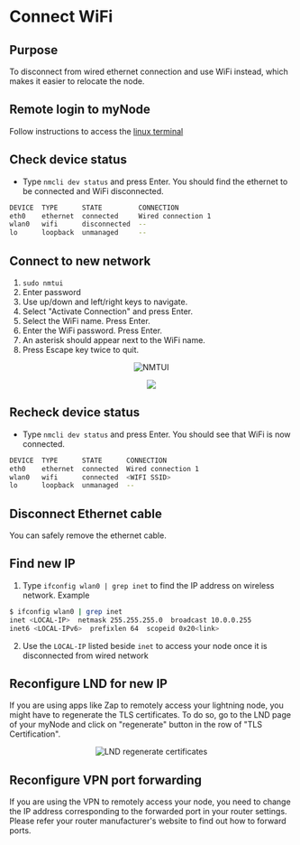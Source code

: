 # Connect WiFi

## Purpose

To disconnect from wired ethernet connection and use WiFi instead, which makes it easier to relocate the node.

## Remote login to myNode

Follow instructions to access the [linux terminal](/advanced/linux-terminal.html)

## Check device status

- Type `nmcli dev status` and press Enter. You should find the ethernet to be connected and WiFi disconnected.
```bash
DEVICE  TYPE      STATE         CONNECTION         
eth0    ethernet  connected     Wired connection 1 
wlan0   wifi      disconnected  --                 
lo      loopback  unmanaged     -- 
```

## Connect to new network

1. `sudo nmtui`
2. Enter password
3. Use up/down and left/right keys to navigate.
4. Select "Activate Connection" and press Enter.
5. Select the WiFi name. Press Enter.
6. Enter the WiFi password. Press Enter.
7. An asterisk should appear next to the WiFi name.
8. Press Escape key twice to quit.

<center>

![NMTUI](/images/wifi/wifi-1.png)

</center>


<center>
        <figure>
                <img src="/images/wifi/wifi-2.png" class="app-screenshot"/> 
        </figure>
</center>

## Recheck device status
- Type `nmcli dev status` and press Enter. You should see that WiFi is now connected.
```bash
DEVICE  TYPE      STATE      CONNECTION         
eth0    ethernet  connected  Wired connection 1 
wlan0   wifi      connected  <WIFI SSID>          
lo      loopback  unmanaged  --

```

## Disconnect Ethernet cable

You can safely remove the ethernet cable.

## Find new IP

1. Type `ifconfig wlan0 | grep inet` to find the IP address on wireless network. Example

```bash
$ ifconfig wlan0 | grep inet
inet <LOCAL-IP>  netmask 255.255.255.0  broadcast 10.0.0.255
inet6 <LOCAL-IPv6>  prefixlen 64  scopeid 0x20<link>
```

2. Use the `LOCAL-IP` listed beside `inet` to access your node once it is disconnected from wired network

## Reconfigure LND for new IP

If you are using apps like Zap to remotely access your lightning node, you might have to regenerate the TLS certificates. To do so, go to the LND page of your myNode and click on "regenerate" button in the row of "TLS Certification".

<center>

![LND regenerate certificates](/images/wifi/wifi-3.png)

</center>

## Reconfigure VPN port forwarding

If you are using the VPN to remotely access your node, you need to change the IP address corresponding to the forwarded port in your router settings. Please refer your router manufacturer's website to find out how to forward ports.
